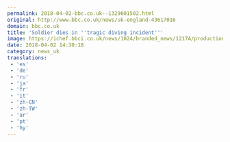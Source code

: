 ```yaml
---
permalink: 2018-04-02-bbc.co.uk--1329601502.html
original: http://www.bbc.co.uk/news/uk-england-43617016
domain: bbc.co.uk
title: 'Soldier dies in ''tragic diving incident'''
image: https://ichef.bbci.co.uk/news/1024/branded_news/1217A/production/_100660147_gpartridge.png
date: 2018-04-02 14:30:18
category: news_uk
translations: 
 - 'es'
 - 'de'
 - 'ru'
 - 'ja'
 - 'fr'
 - 'it'
 - 'zh-CN'
 - 'zh-TW'
 - 'ar'
 - 'pt'
 - 'hy'
---
```


